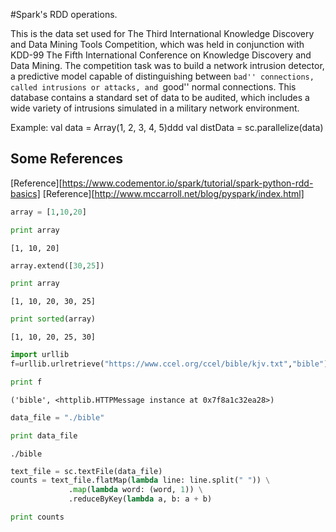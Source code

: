 
#Spark's RDD operations.

This is the data set used for The Third International Knowledge Discovery and Data Mining Tools Competition, which was held in conjunction with KDD-99 The Fifth International Conference on Knowledge Discovery and Data Mining. The competition task was to build a network intrusion detector, a predictive model capable of distinguishing between ``bad'' connections, called intrusions or attacks, and ``good'' normal connections. This database contains a standard set of data to be audited, which includes a wide variety of intrusions simulated in a military network environment.



Example:
  val data = Array(1, 2, 3, 4, 5)ddd
  val distData = sc.parallelize(data)

## Some References
[Reference][https://www.codementor.io/spark/tutorial/spark-python-rdd-basics]
[Reference][http://www.mccarroll.net/blog/pyspark/index.html]


```python
array = [1,10,20]
```


```python
print array
```

    [1, 10, 20]



```python
array.extend([30,25])
```


```python
print array

```

    [1, 10, 20, 30, 25]



```python
print sorted(array)
```

    [1, 10, 20, 25, 30]



```python
import urllib
f=urllib.urlretrieve("https://www.ccel.org/ccel/bible/kjv.txt","bible")
```


```python
print f
```

    ('bible', <httplib.HTTPMessage instance at 0x7f8a1c32ea28>)



```python
data_file = "./bible"
```


```python
print data_file
```

    ./bible



```python
text_file = sc.textFile(data_file)
counts = text_file.flatMap(lambda line: line.split(" ")) \
             .map(lambda word: (word, 1)) \
             .reduceByKey(lambda a, b: a + b)
```


```python
print counts
```


   

